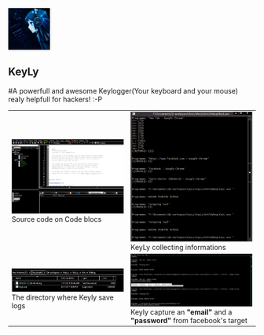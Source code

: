 <img src="KeyLy.PNG" width="85">
<h2>KeyLy</h2>
#A powerfull and awesome Keylogger(Your keyboard and your mouse) realy helpfull for hackers! :-P
<table style="width:100%;">
	<tr>
		<td><img src="img/img1.PNG"><br>Source code on Code blocs</td>
		<td><img src="img/img2.PNG"><br> KeyLy collecting informations</td>
	</tr>
	<tr>
		<td><img src="img/img3.PNG"><br> The directory where Keyly save logs</td>
		<td><img src="img/img4.PNG"><br> Keyly capture an <b>"email"</b> and a <b>"password"</b> from facebook's target</td>
	</tr>
</table>
